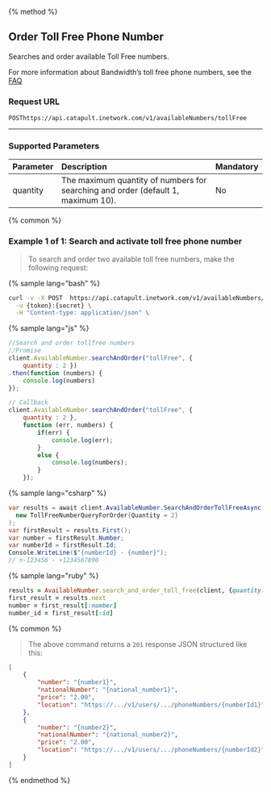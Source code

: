 {% method %}

## Order Toll Free Phone Number
Searches and order available Toll Free numbers.

For more information about Bandwidth’s toll free phone numbers, see the <a href="http://dev.bandwidth.com/faq/#voice">FAQ</a>

### Request URL
<code class="post">POST</code>`https://api.catapult.inetwork.com/v1/availableNumbers/tollFree`

---

### Supported Parameters

| Parameter | Description                                                                      | Mandatory |
|:----------|:---------------------------------------------------------------------------------|:----------|
| quantity  | The maximum quantity of numbers for searching and order (default 1, maximum 10). | No        |

{% common %}

### Example 1 of 1: Search and activate toll free phone number
> To search and order two available toll free numbers, make the following request:

{% sample lang="bash" %}

```bash
curl -v -X POST  https://api.catapult.inetwork.com/v1/availableNumbers/tollFree?quantity=2 \
  -u {token}:{secret} \
  -H "Content-type: application/json" \
```

{% sample lang="js" %}


```js
//Search and order tollfree numbers
//Promise
client.AvailableNumber.searchAndOrder("tollFree", {
	quantity : 2 })
.then(function (numbers) {
	console.log(numbers)
});

// Callback
client.AvailableNumber.searchAndOrder("tollFree", {
	quantity : 2 },
	function (err, numbers) {
		if(err) {
			console.log(err);
		}
		else {
			console.log(numbers);
		}
	});
  ```


{% sample lang="csharp" %}

```csharp
var results = await client.AvailableNumber.SearchAndOrderTollFreeAsync(
  new TollFreeNumberQueryForOrder{Quantity = 2}
);
var firstResult = results.First();
var number = firstResult.Number;
var numberId = firstResult.Id;
Console.WriteLine($"{numberId} - {number}");
// n-123456 - +1234567890
```
{% sample lang="ruby" %}


```ruby
results = AvailableNumber.search_and_order_toll_free(client, {quantity: 2})
first_result = results.next
number = first_result[:number]
number_id = first_result[:id]

```

{% common %}

> The above command returns a `201` response JSON structured like this:

```json
[
    {
        "number": "{number1}",
        "nationalNumber": "{national_number1}",
        "price": "2.00",
        "location": "https://.../v1/users/.../phoneNumbers/{numberId1}"
    },
    {
        "number": "{number2}",
        "nationalNumber": "{national_number2}",
        "price": "2.00",
        "location": "https://.../v1/users/.../phoneNumbers/{numberId2}"
    }
]
```
{% endmethod %}

